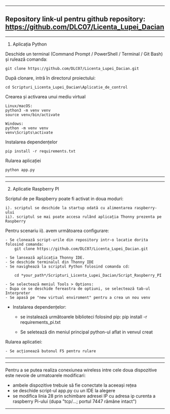 -----------------------------------------------------------------------------
Repository
link-ul pentru github repository: https://github.com/DLC07/Licenta_Lupei_Dacian
-----------------------------------------------------------------------------

-----------------------------------------------------------------------------
1. Aplicația Python

Deschide un terminal (Command Prompt / PowerShell / Terminal / Git Bash) și rulează comanda:

	git clone https://github.com/DLC07/Licenta_Lupei_Dacian.git
	
După clonare, intră în directorul proiectului:

	cd Scripturi_Licenta_Lupei_Dacian\Aplicatie_de_control

Crearea și activarea unui mediu virtual

	Linux/macOS:
	python3 -m venv venv
	source venv/bin/activate

	Windows:
	python -m venv venv
	venv\Scripts\activate

Instalarea dependențelor

	pip install -r requirements.txt

Rularea aplicației

	python app.py
-----------------------------------------------------------------------------

-----------------------------------------------------------------------------
2. Aplicatie Raspberry PI

Scriptul de pe Raspberry poate fi activat in doua moduri:

	i). scriptul se deschide la startup odată cu alimentarea raspberry-ului
	ii). scriptul se mai poate accesa rulând aplicația Thonny prezenta pe Raspberry
	
Pentru scenariu ii). avem următoarea configurare:

	- Se clonează script-urile din repository intr-o locatie dorita folosind comanda:
		git clone https://github.com/DLC07/Licenta_Lupei_Dacian.git

	- Se lansează aplicația Thonny IDE.
	- Se deschide terminalul din Thonny IDE
	- Se navighează la scriptul Python folosind comanda cd:
	
		cd *your_path*/Scripturi_Licenta_Lupei_Dacian/Script_Raspberry_PI
				
	- Se selectează meniul Tools > Options:
	- Dupa ce se deschide fereastra de optiuni, se selectează tab-ul Interpreter
	- Se apasă pe "new virtual enviroment" pentru a crea un nou venv

- Instalarea dependențelor:

	- se instalează următoarele biblioteci folosind pip:
		pip install -r requirements_pi.txt

	- Se seletează din meniul principal python-ul aflat in venvul creat

Rularea aplicatiei:

	- Se acționează butonul F5 pentru rulare
-----------------------------------------------------------------------------

-----------------------------------------------------------------------------
Pentru a se putea realiza conexiunea wireless intre cele doua dispozitive este nevoie de urmatoarele modificari:

- ambele dispozitive trebuie să fie conectate la aceeași rețea
- se deschide script-ul app.py cu un IDE la alegere
- se modifica linia 28 prin schimbare adresei IP cu adresa ip curenta a raspberry Pi-ului (dupa "tcp/...; portul 7447 rămâne intact")
-----------------------------------------------------------------------------
